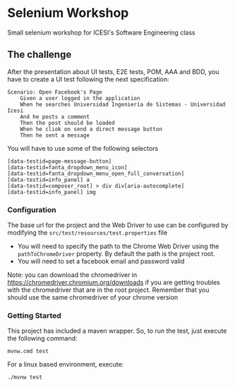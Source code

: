 # Selenium Workshop

Small selenium workshop for ICESI's Software Engineering class  

## The challenge  

After the presentation about UI tests, E2E tests, POM, AAA and BDD, you have to create a UI test following the next specification:  

    Scenario: Open Facebook's Page
        Given a user logged in the application
        When he searches Universidad Ingeniería de Sistemas - Universidad Icesi
        And he posts a comment
        Then the post should be loaded
        When he cliok on send a direct message button
        Then he sent a message

You will have to use some of the following selectors  

    [data-testid=page-message-button]
    [data-testid=fanta_dropdown_menu_icon]
    [data-testid=fanta_dropdown_menu_open_full_conversation]
    [data-testid=info_panel] a
    [data-testid=composer_root] > div div[aria-autocomplete]
    [data-testid=info_panel] img

### Configuration

The base url for the project and the Web Driver to use can be configured by modifying the `src/test/resources/test.properties` file

* You will need to specify the path to the Chrome Web Driver using the `pathToChromeDriver` property. By default the path is the project root.
* You will need to set a facebook email and password valid

Note: you can download the chromedriver in https://chromedriver.chromium.org/downloads if you are getting troubles with the chromedriver that are in the root project. Remember that you should use the same chromedriver of your chrome version

### Getting Started
This project has included a maven wrapper. So, to run the test, just execute the following command:

    mvnw.cmd test

For a linux based environment, execute:

    ./mvnw test